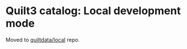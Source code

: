 # Quilt3 catalog: Local development mode

Moved to [quiltdata/local](https://github.com/quiltdata/local) repo.
